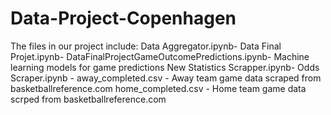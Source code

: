 # Data-Project-Copenhagen
The files in our project include:
Data Aggregator.ipynb-
Data Final Projet.ipynb-
DataFinalProjectGameOutcomePredictions.ipynb- Machine learning models for game predictions
New Statistics Scrapper.ipynb-
Odds Scraper.ipynb -
away_completed.csv - Away team game data scraped from basketballreference.com
home_completed.csv - Home team game data scrped from basketballreference.com
